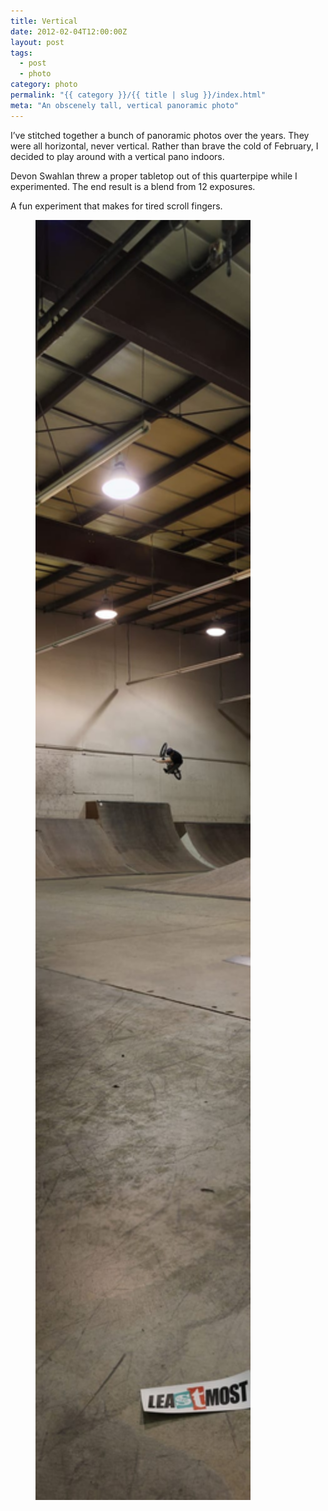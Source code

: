 ```yaml
---
title: Vertical
date: 2012-02-04T12:00:00Z
layout: post
tags:
  - post
  - photo
category: photo
permalink: "{{ category }}/{{ title | slug }}/index.html"
meta: "An obscenely tall, vertical panoramic photo"
---
```


I&rsquo;ve stitched together a bunch of panoramic photos over the years. They were all horizontal, never vertical. Rather than brave the cold of February, I decided to play around with a vertical pano indoors.

Devon Swahlan threw a proper tabletop out of this quarterpipe while I experimented. The end result is a blend from 12 exposures.

A fun experiment that makes for tired scroll fingers.

<figure>
  <picture>
    <source media="(max-width: 800px)" srcset="/img/vertical-2048.webp" type="image/webp">
    <source media="(min-width: 1025px)" srcset="/img/vertical-4759.webp" type="image/webp">
    <source media="(max-width: 1025px)" srcset="/img/vertical-4759.jpg">
    <img src="/img/vertical-2048.jpg" alt="Vertical panoroma." loading="lazy" width="344" height="2048">
  </picture>
</figure>
